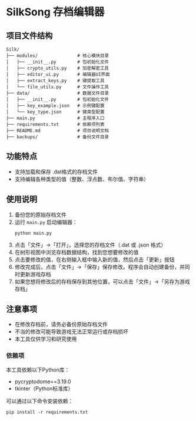 # SilkSong 存档编辑器

## 项目文件结构

```
Silk/
├── modules/               # 核心模块目录
│   ├── __init__.py        # 包初始化文件
│   ├── crypto_utils.py    # 加密解密工具
│   ├── editor_ui.py       # 编辑器UI界面
│   ├── extract_keys.py    # 键提取工具
│   └── file_utils.py      # 文件操作工具
├── data/                  # 数据文件目录
│   ├── __init__.py        # 包初始化文件
│   ├── key_example.json   # 示例键配置
│   └── key_type.json      # 键类型配置
├── main.py                # 主程序入口
├── requirements.txt       # 依赖项列表
├── README.md              # 项目说明文档
├── backups/               # 备份文件目录

```
## 功能特点

- 支持加载和保存 .dat格式的存档文件
- 支持编辑各种类型的值（整数、浮点数、布尔值、字符串）

## 使用说明

1. 备份您的原始存档文件
2. 运行 `main.py` 启动编辑器：
   ```
   python main.py
   ```
3. 点击「文件」->「打开」，选择您的存档文件（.dat 或 .json 格式）
4. 在树形视图中浏览存档数据结构，找到您想要修改的值
5. 点击要修改的值，在右侧输入框中输入新的值，然后点击「更新」按钮
6. 修改完成后，点击「文件」->「保存」保存修改。程序会自动创建备份，并同时更新游戏存档
7. 如果您想将修改后的存档保存到其他位置，可以点击「文件」->「另存为游戏存档」

## 注意事项

- 在修改存档前，请务必备份原始存档文件
- 不当的修改可能导致游戏无法正常运行或存档损坏
- 本工具仅供学习和研究使用

### 依赖项

本工具依赖以下Python库：
- pycryptodome==3.19.0
- tkinter（Python标准库）

可以通过以下命令安装依赖：
```
pip install -r requirements.txt
```
